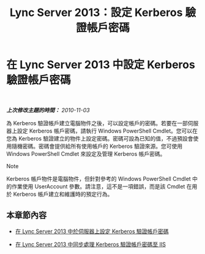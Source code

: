 ﻿---
title: Lync Server 2013：設定 Kerberos 驗證帳戶密碼
TOCTitle: 設定 Kerberos 驗證帳戶密碼
ms:assetid: b435f88e-4a77-4be7-b7e5-c17484303b74
ms:mtpsurl: https://technet.microsoft.com/zh-tw/library/Gg412870(v=OCS.15)
ms:contentKeyID: 49292060
ms.date: 08/24/2015
mtps_version: v=OCS.15
ms.translationtype: HT
---

# 在 Lync Server 2013 中設定 Kerberos 驗證帳戶密碼

 

_**上次修改主題的時間：** 2010-11-03_

為 Kerberos 驗證帳戶建立電腦物件之後，可以設定帳戶的密碼。若要在一部伺服器上設定 Kerberos 帳戶密碼，請執行 Windows PowerShell Cmdlet。您可以在您為 Kerberos 驗證建立的物件上設定密碼。密碼可設為已知的值，不過預設會使用隨機密碼。密碼會提供給所有使用帳戶的 Kerberos 驗證來源。您可使用 Windows PowerShell Cmdlet 來設定及管理 Kerberos 帳戶密碼。

> [!NOTE]  
> Kerberos 帳戶物件是電腦物件，但針對參考的 Windows PowerShell Cmdlet 中的作業使用 UserAccount 參數。請注意，這不是一項錯誤，而是該 Cmdlet 在用於 Kerberos 帳戶建立和維護時的預定行為。



## 本章節內容

  - [在 Lync Server 2013 中於伺服器上設定 Kerberos 驗證帳戶密碼](lync-server-2013-set-a-kerberos-authentication-account-password-on-a-server.md)

  - [在 Lync Server 2013 中同步處理 Kerberos 驗證帳戶密碼至 IIS](lync-server-2013-synchronize-a-kerberos-authentication-account-password-to-iis.md)

